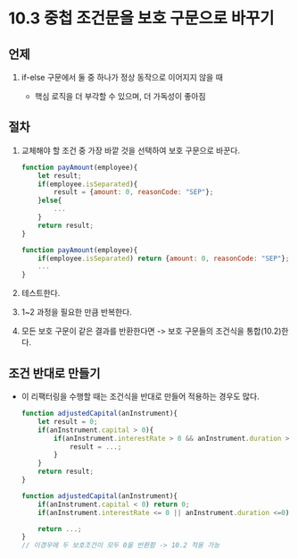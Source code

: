 # 10.3 중첩 조건문을 보호 구문으로 바꾸기

## 언제

1. if-else 구문에서 둘 중 하나가 정상 동작으로 이어지지 않을 때

    - 핵심 로직을 더 부각할 수 있으며, 더 가독성이 좋아짐

## 절차

1. 교체해야 할 조건 중 가장 바깥 것을 선택하여 보호 구문으로 바꾼다.

    ```javascript
    function payAmount(employee){
        let result;
        if(employee.isSeparated){
            result = {amount: 0, reasonCode: "SEP"};
        }else{
            ...
        }
        return result;
    }
    ```

    ```javascript
    function payAmount(employee){
        if(employee.isSeparated) return {amount: 0, reasonCode: "SEP"};
        ...
    }
    ```

2. 테스트한다.

3. 1~2 과정을 필요한 만큼 반복한다.

4. 모든 보호 구문이 같은 결과를 반환한다면 -> 보호 구문들의 조건식을 통합(10.2)한다.

## 조건 반대로 만들기

- 이 리팩터링을 수행할 때는 조건식을 반대로 만들어 적용하는 경우도 많다.

    ```javascript
    function adjustedCapital(anInstrument){
        let result = 0;
        if(anInstrument.capital > 0){
            if(anInstrument.interestRate > 0 && anInstrument.duration > 0){
                result = ...;
            }
        }
        return result;
    }
    ```

    ```javascript
    function adjustedCapital(anInstrument){
        if(anInstrument.capital < 0) return 0;
        if(anInstrument.interestRate <= 0 || anInstrument.duration <=0) return 0;

        return ...;
    }
    // 이경우에 두 보호조건이 모두 0을 반환함 -> 10.2 적용 가능
    ```